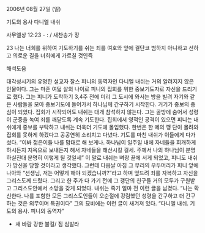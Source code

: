 2006년 08월 27일 (일)

기도의 용사 다니엘 내쉬



사무엘상 12:23 - : / 새찬송가  장


23  나는 너희를 위하여 기도하기를 쉬는 죄를 여호와 앞에 결단코 범하지 아니하고 선하고 의로운 길을 너희에게 가르칠 것인즉

해석도움





대각성시기의 유명한 설교자 찰스 피니의 동역자인 다니엘 내쉬는 거의 알려지지 않은 인물이다. 그는 마흔 여덟 살의 나이로 피니의 집회를 위한 중보기도자로 자신을 드리기로 했다. 그는 피니가 도착하기 3,4주 전에 미리 그 도시에 와서는 방을 빌려 자기와 같은 사람들을 모아 중보기도에 들어가서 하나님께 간구하기 시작한다. 거기가 중보의 중심이 되었다. 집회가 시작되어도 내쉬는 대개 참석하지 않는다. 그는 골방에 숨어서 성령이 군중을 녹여 죄를 깨닫도록 계속 기도한다. 집회에서 영적인 공격이 있으면 피니는 내쉬에게 중보를 부탁하고 내쉬는 더욱더 기도에 몰입했다. 한번은 한 떼의 깽 단이 몰려와 집회를 못하게 하겠다고 공공연히 소리치고 다녔다. 기도를 마친 내쉬가 이들에게 다가섰다. “이봐 젊은이들 나를 맘대로 해 보게나. 하나님이 일주일 내에 자네들을 회개하게 하시든지 지옥으로 보내든지 해서 자네들을 해산시킬 걸세. 주께서 나의 하나님이 분명하실진대 분명히 이렇게 될 것일세” 이 말로 내쉬는 벼랑 끝에 서게 되었고, 피니도 내쉬가 망신을 당할 것이라고 생각했다. 그런데 다음날 아침 그 무리의 우두머리가 피니 앞에 나아와 “선생님, 저는 어떻게 해야 되겠습니까?”라고 하며 엎드려 죄를 자복하고 자신을 그리스도께 드렸다. 그리고 한 주가 다 가기 전에 그 갱단의 친구들 거의 모두가 구원받고 그리스도안에서 소망을 갖게 되었다. 내쉬는 죽기 얼마 전 이런 글을 남겼다. “나는 확신한다. 나를 포함한 모든 그리스도인들이 오순절에 강림했던 성령을 간구하고 더 간구하는 것은 의무이며 특권이다” 그의 묘비에는 이런 글이 새겨져 있다. “다니엘 내쉬. 기도의 용사. 피니의 동역자” 

- 새 바람 강한 불길/ 짐 심발라